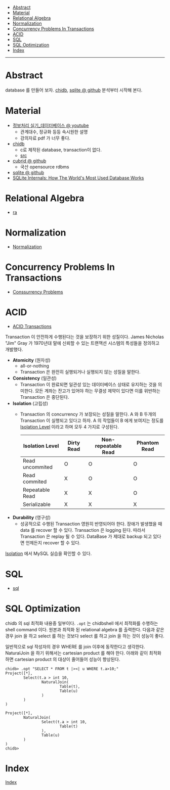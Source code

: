 - [Abstract](#abstract)
- [Material](#material)
- [Relational Algebra](#relational-algebra)
- [Normalization](#normalization)
- [Concurrency Problems In Transactions](#concurrency-problems-in-transactions)
- [ACID](#acid)
- [SQL](#sql)
- [SQL Optimization](#sql-optimization)
- [Index](#index)

-----

# Abstract

database 를 만들어 보자. [chidb](http://chi.cs.uchicago.edu/chidb/index.html),
[sqlite @ github](https://github.com/smparkes/sqlite) 분석부터 시작해 본다.

# Material

* [정보처리 실기_데이터베이스 @ youtube](https://www.youtube.com/playlist?list=PLimVTOIIZt2aP6msQIw0011mfVP-oJGab)
  * 관계대수, 정규화 등등 속시원한 설명
  * 강의자료 pdf 가 너무 좋다.
* [chidb](http://chi.cs.uchicago.edu/chidb/index.html)
  * c로 제작된 database, transaction이 없다.
  * [src](https://github.com/uchicago-cs/chidb)
* [cubrid @ github](https://github.com/CUBRID/cubrid)
  * 국산 opensource rdbms
* [sqlite @ github](https://github.com/smparkes/sqlite)
* [SQLite Internals: How The World's Most Used Database Works](https://www.compileralchemy.com/books/sqlite-internals/)

# Relational Algebra

* [ra](/ra/README.md)

# Normalization

* [Normalization](/normalization/README.md)

# Concurrency Problems In Transactions

- [Conssurrency Problems](/dbconcurrencyprob/README.md)

# ACID

- [ACID Transactions](https://redis.com/glossary/acid-transactions/)

Transaction 이 안전하게 수행된다는 것을 보장하기 위한 성질이다. James Nicholas
"Jim" Gray 가 1970년대 말에 신뢰할 수 있는 트랜잭션 시스템의 특성들을 정의하고
개발했다.

* **Atomicity** (원자성)
  * all-or-nothing
  * Transaction 은 완전히 실행되거나 실행되지 않는 성질을 말한다. 
* **Consistency** (일관성)
  * Transaction 이 완료되면 일관성 있는 데이터베이스 상태로 유지하는 것을
    의미한다. 모든 계좌는 잔고가 있어야 하는 무결성 제약이 있다면 이를 위반하는
    Transaction 은 중단된다.
* **Isolation** (고립성)
  * Transaction 의 concurrency 가 보장되는 성질을 말한다. A 와 B 두개의
    Transaction 이 실행되고 있다고 하자. A 의 작업들이 B 에게 보여지는 정도를
    [Isolation Level](/spring/README.md#transactional) 이라고 하며 모두 4
    가지로 구성된다.

    | Isolation Level | Dirty Read | Non-repeatable Read | Phantom Read |
    | --------------- | ---------- | ------------------- | ------------ |
    | Read uncommited | O          | O                   | O            |
    | Read commited   | X          | O                   | O            |
    | Repeatable Read | X          | X                   | O            |
    | Serializable    | X          | X                   | X            |
* **Durability** (영구성)
  * 성공적으로 수행된 Transaction 영원히 반영되어야 한다. 장애가 발생했을 때
    data 를 recover 할 수 있다. Transaction 은 logging 된다. 따라서 Transaction
    은 replay 될 수 있다. DataBase 가 제대로 backup 되고 있다면 언제든지 recover
    할 수 있다.

[Isolation](/isolation/README.md) 에서 MySQL 실습을 확인할 수 있다.

# SQL

* [sql](/sql/README.md)

# SQL Optimization

chidb 의 sql 최적화 내용중 일부이다. `.opt` 는 chidbshell 에서 최적화를 수행하는 shell command 이다.
원본과 최적화 된 relational algebra 를 출력한다. 다음과 같은 경우 join 을 하고 select 를 하는 것보다
select 를 하고 join 을 하는 것이 성능이 좋다. 

일반적으로 sql 작성자의 경우 WHERE 를 join 이후에 동작한다고 생각한다. NaturalJoin 을 하기 위해서는
cartesian product 를 해야 한다. 아래와 같이 최적화 하면 cartesian product 의 대상이 줄어들어 성능이
향상된다.

```
chidb> .opt "SELECT * FROM t |><| u WHERE t.a>10;"
Project([*],
        Select(t.a > int 10,
                NaturalJoin(
                        Table(t),
                        Table(u)
                )
        )
)

Project([*],
        NaturalJoin(
                Select(t.a > int 10,
                        Table(t)
                ),
                Table(u)
        )
)
chidb>
```

# Index

[Index](/index/README.md)

